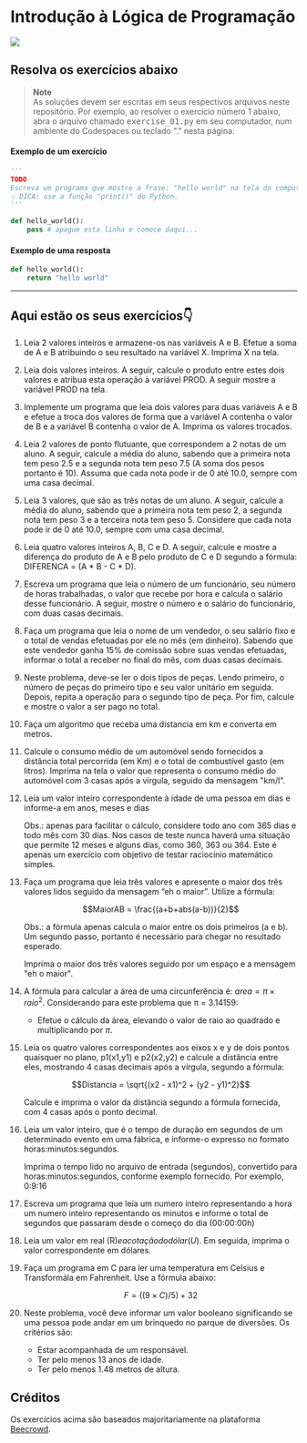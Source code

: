 # Introdução à Lógica de Programação

[![](https://img.shields.io/badge/python-v3.9-blue)](https://www.python.org/downloads/release/python-390/)

## Resolva os exercícios abaixo

> **Note**  
> As soluções devem ser escritas em seus respectivos arquivos neste repositório. Por exemplo, ao resolver o exercício número 1 abaixo, abra o arquivo chamado <kbd>exercise_01.py</kbd> em seu computador, num ambiente do Codespaces ou teclado "." nesta página.

#### Exemplo de um exercício

```python
'''
TODO
Escreva um programa que mostre a frase: "hello world" na tela do computador.
💡 DICA: use a função "print()" do Python.
'''

def hello_world():
    pass # apague esta linha e comece daqui...
```

#### Exemplo de uma resposta

```python
def hello_world():
    return "hello world"
```

---

## Aqui estão os seus exercícios👇

1. Leia 2 valores inteiros e armazene-os nas variáveis A e B. Efetue a soma de A e B atribuindo o seu resultado na variável X. Imprima X na tela.

2. Leia dois valores inteiros. A seguir, calcule o produto entre estes dois valores e atribua esta operação à variável PROD. A seguir mostre a variável PROD na tela.

3. Implemente um programa que leia dois valores para duas variáveis A e B e efetue a troca dos valores de forma que a variável A contenha o valor de B e a variável B contenha o valor de A. Imprima os valores trocados.

4. Leia 2 valores de ponto flutuante, que correspondem a 2 notas de um aluno. A seguir, calcule a média do aluno, sabendo que a primeira nota tem peso 2.5 e a segunda nota tem peso 7.5 (A soma dos pesos portanto é 10). Assuma que cada nota pode ir de 0 até 10.0, sempre com uma casa decimal.

5. Leia 3 valores, que são as três notas de um aluno. A seguir, calcule a média do aluno, sabendo que a primeira nota tem peso 2, a segunda nota tem peso 3 e a terceira nota tem peso 5. Considere que cada nota pode ir de 0 até 10.0, sempre com uma casa decimal.

6. Leia quatro valores inteiros A, B, C e D. A seguir, calcule e mostre a diferença do produto de A e B pelo produto de C e D segundo a fórmula: DIFERENCA = (A * B - C * D).

7. Escreva um programa que leia o número de um funcionário, seu número de horas trabalhadas, o valor que recebe por hora e calcula o salário desse funcionário. A seguir, mostre o número e o salário do funcionário, com duas casas decimais.

8. Faça um programa que leia o nome de um vendedor, o seu salário fixo e o total de vendas efetuadas por ele no mês (em dinheiro). Sabendo que este vendedor ganha 15% de comissão sobre suas vendas efetuadas, informar o total a receber no final do mês, com duas casas decimais.

9. Neste problema, deve-se ler o dois tipos de peças. Lendo primeiro, o número de peças do primeiro tipo e seu valor unitário em seguida. Depois, repita a operação para o segundo tipo de peça. Por fim, calcule e mostre o valor a ser pago no total.

10. Faça um algoritmo que receba uma distancia em km e converta em metros.

11. Calcule o consumo médio de um automóvel sendo fornecidos a distância total percorrida (em Km) e o total de combustível gasto (em litros). Imprima na tela o valor que representa o consumo médio do automóvel com 3 casas após a vírgula, seguido da mensagem "km/l".

12. Leia um valor inteiro correspondente à idade de uma pessoa em dias e informe-a em anos, meses e dias

	Obs.: apenas para facilitar o cálculo, considere todo ano com 365 dias e todo mês com 30 dias. Nos casos de teste nunca haverá uma situação que permite 12 meses e alguns dias, como 360, 363 ou 364. Este é apenas um exercício com objetivo de testar raciocínio matemático simples.

13. Faça um programa que leia três valores e apresente o maior dos três valores lidos seguido da mensagem “eh o maior”. Utilize a fórmula:

	$$MaiorAB = \frac{(a+b+abs(a-b))}{2}$$

	Obs.: a fórmula apenas calcula o maior entre os dois primeiros (a e b). Um segundo passo, portanto é necessário para chegar no resultado esperado.

	Imprima o maior dos três valores seguido por um espaço e a mensagem "eh o maior".

14. A fórmula para calcular a área de uma circunferência é: $area = \pi \times  raio^2$. Considerando para este problema que π = 3.14159:

	- Efetue o cálculo da área, elevando o valor de raio ao quadrado e multiplicando por $\pi$.

15. Leia os quatro valores correspondentes aos eixos x e y de dois pontos quaisquer no plano, p1(x1,y1) e p2(x2,y2) e calcule a distância entre eles, mostrando 4 casas decimais após a vírgula, segundo a fórmula:

	$$Distancia = \sqrt{(x2 - x1)^2 + (y2 - y1)^2}$$

	Calcule e imprima o valor da distância segundo a fórmula fornecida, com 4 casas após o ponto decimal.

16. Leia um valor inteiro, que é o tempo de duração em segundos de um determinado evento em uma fábrica, e informe-o expresso no formato horas:minutos:segundos.

	Imprima o tempo lido no arquivo de entrada (segundos), convertido para horas:minutos:segundos, conforme exemplo fornecido. Por exemplo, 0:9:16

17. Escreva um programa que leia um numero inteiro representando a hora um numero inteiro representando os minutos e informe o total de segundos que passaram desde o começo do dia (00:00:00h)

18. Leia um valor em real (R$) e a cotação do dólar (U$). Em seguida, imprima o valor correspondente em dólares.

19. Faça um programa em C para ler uma temperatura em Celsius e Transformá­la em Fahrenheit. Use a fórmula abaixo:

	$$F = ((9 \times C) / 5) + 32$$

20. Neste problema, você deve informar um valor booleano significando se uma pessoa pode andar em um brinquedo no parque de diversões. Os critérios são:
	
	- Estar acompanhada de um responsável.
	- Ter pelo menos 13 anos de idade.
	- Ter pelo menos 1.48 metros de altura.

## Créditos

Os exercícios acima são baseados majoritariamente na plataforma [Beecrowd](https://www.beecrowd.com.br).
